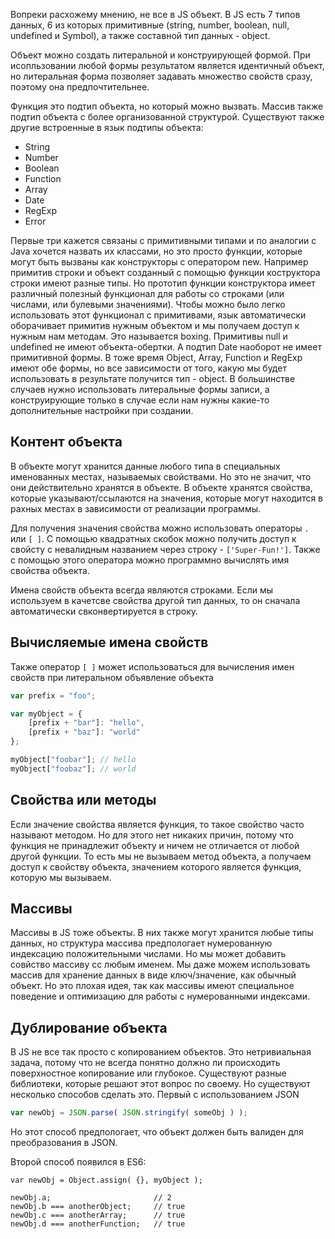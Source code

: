 Вопреки расхожему мнению, не все в JS объект. В JS есть 7 типов данных, 6 из которых примитивные (string, number, boolean, null, undefined и Symbol), а также составной тип данных - object.

Объект можно создать литеральной и конструирующей формой. При исопльзовании любой формы результатом является идентичный объект, но литеральная форма позволяет задавать множество свойств сразу, поэтому она предпочтительнее.

Функция это подтип объекта, но который можно вызвать. Массив также подтип объекта с более организованной структурой. Существуют также другие встроенные в язык подтипы объекта:
- String
- Number
- Boolean
- Function
- Array
- Date
- RegExp
- Error

Первые три кажется связаны с примитивными типами и по аналогии с Java хочется назвать их классами, но это просто функции, которые могут быть вызваны как конструкторы с оператором new.
Например примитив строки и объект созданный с помощью функции коструктора строки имеют разные типы. Но прототип функции конструктора имеет различный полезный функционал для работы со строками (или числами, или булевыми значениями). Чтобы можно было легко использовать этот функционал с примитивами, язык автоматически оборачивает примитив нужным объектом и мы получаем доступ к нужным нам методам.
Это называется boxing.
Примитивы null и undefined не имеют объекта-обертки. А подтип Date наоборот не имеет примитивной формы.
В тоже время Object, Array, Function и RegExp имеют обе формы, но все зависимости от того, какую мы будет использовать в результате получится тип - object. В большинстве случаев нужно использовать литеральные формы записи, а конструирующие только в случае если нам нужны какие-то дополнительные настройки при создании.

## Контент объекта

В объекте могут хранится данные любого типа в специальных именованных местах, называемых свойствами. Но это не значит, что они действительно хранятся в объекте. В объекте хранятся свойства, которые указывают/ссылаются на значения, которые могут находится в рахных местах в зависимости от реализации программы.

Для получения значения свойства можно использовать операторы `.` или `[ ]`. С помощью квадратных скобок можно получить доступ к свойсту с невалидным названием через строку - `['Super-Fun!']`. Также с помощью этого оператора можно программно вычислять имя свойства объекта.

Имена свойств объекта всегда являются строками. Если мы используем в качетсве свойства другой тип данных, то он сначала автоматически свконвертируется в строку.

## Вычисляемые имена свойств

Также оператор `[ ]` может использоваться для вычисления имен свойств при литеральном объявление объекта

```js
var prefix = "foo";

var myObject = {
	[prefix + "bar"]: "hello",
	[prefix + "baz"]: "world"
};

myObject["foobar"]; // hello
myObject["foobaz"]; // world
```

## Свойства или методы

Если значение свойства является функция, то такое свойство часто называют методом. Но для этого нет никаких причин, потому что функция не принадлежит объекту и ничем не отличается от любой другой функции. То есть мы не вызываем метод объекта, а получаем доступ к свойству объекта, значением которого является функция, которую мы вызываем.

## Массивы

Массивы в JS тоже объекты. В них также могут хранится любые типы данных, но структура массива предпологает нумерованную индексацию положительными числами. Но мы может добавить совйство массиву сс любым именем. Мы даже можем использовать массив для хранение данных в виде ключ/значение, как обычный объект. Но это плохая идея, так как массивы имеют специальное поведение и оптимизацию для работы с нумерованными индексами.

## Дублирование объекта

В JS не все так просто с копированием объектов. Это нетривиальная задача, потому что не всегда понятно должно ли происходить поверхностное копирование или глубокое. Существуют разные библиотеки, которые решают этот вопрос по своему. Но существуют несколько способов сделать это. Первый с использованием JSON

```js
var newObj = JSON.parse( JSON.stringify( someObj ) );
```
Но этот способ предпологает, что объект должен быть валиден для преобразования в JSON.

Второй способ появился в ES6: 

```
var newObj = Object.assign( {}, myObject );

newObj.a;						// 2
newObj.b === anotherObject;		// true
newObj.c === anotherArray;		// true
newObj.d === anotherFunction;	// true
```
